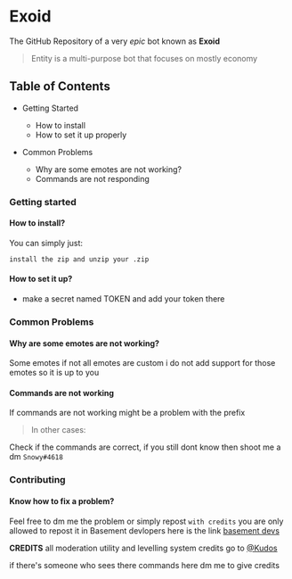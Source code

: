 # Exoid
The GitHub Repository of a very *epic* bot known as **Exoid**

> Entity is a multi-purpose bot that focuses on mostly economy

## Table of Contents
- Getting Started
  - How to install
  - How to set it up properly

- Common Problems
  - Why are some emotes are not working?
  - Commands are not responding



### Getting started

#### How to install?
You can simply just:
```
install the zip and unzip your .zip
```


#### How to set it up?
- make a secret named TOKEN and add your token there


### Common Problems

#### Why are some emotes are not working?
Some emotes if not all emotes are custom i do not add support for those emotes so it is up to you



#### Commands are not working
If commands are not working might be a problem with the prefix

> In other cases:

Check if the commands are correct, if you still dont know then shoot me a dm `Snowy#4618
`
### Contributing

#### Know how to fix a problem?
Feel free to dm me the problem or simply repost `with credits` you are only allowed to repost it in Basement devlopers here is the link [basement devs](https://top.gg/servers/678295162555858951)



**CREDITS**
all moderation utility and levelling system credits go to [@Kudos](https://github.com/Kudos-Official/Kudos-Bot) 

if there's someone who sees there commands here dm me to give credits

